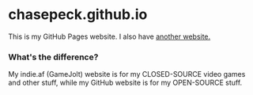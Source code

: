 # chasepeck.github.io

This is my GitHub Pages website. I also have [another website.](chasepeck.indie.af "chasepeck.indie.af")
### What's the difference?
My indie.af (GameJolt) website is for my CLOSED-SOURCE video games and other stuff, while my GitHub website is for my OPEN-SOURCE stuff.
